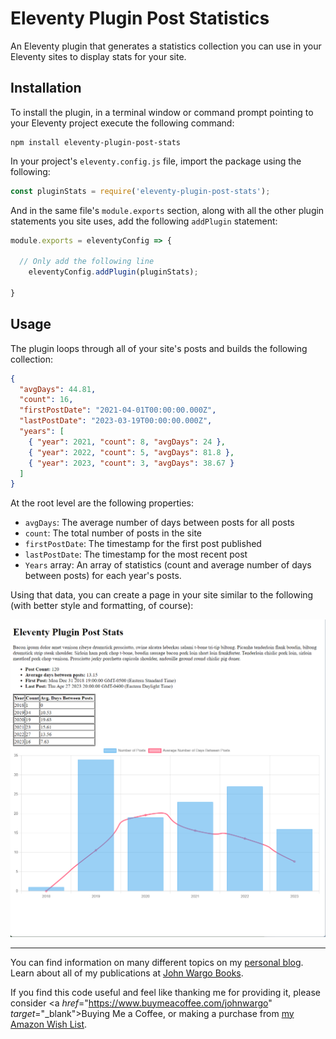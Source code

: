 # Eleventy Plugin Post Statistics

An Eleventy plugin that generates a statistics collection you can use in your Eleventy sites to display stats for your site. 

## Installation

To install the plugin, in a terminal window or command prompt pointing to your Eleventy project execute the following command:

```shell
npm install eleventy-plugin-post-stats
```

In your project's `eleventy.config.js` file, import the package using the following:

```js
const pluginStats = require('eleventy-plugin-post-stats');
```

And in the same file's `module.exports` section, along with all the other plugin statements you site uses, add the following `addPlugin` statement:

```js
module.exports = eleventyConfig => {

  // Only add the following line
	eleventyConfig.addPlugin(pluginStats);

}
```

## Usage 

The plugin loops through all of your site's posts and builds the following collection:

```json
{
  "avgDays": 44.81,
  "count": 16,
  "firstPostDate": "2021-04-01T00:00:00.000Z",
  "lastPostDate": "2023-03-19T00:00:00.000Z",
  "years": [
    { "year": 2021, "count": 8, "avgDays": 24 },
    { "year": 2022, "count": 5, "avgDays": 81.8 },
    { "year": 2023, "count": 3, "avgDays": 38.67 }
  ]
}
```

At the root level are the following properties:

* `avgDays`: The average number of days between posts for all posts
* `count`: The total number of posts in the site
* `firstPostDate`: The timestamp for the first post published
* `lastPostDate`: The timestamp for the most recent post
* `Years` array: An array of statistics (count and average number of days between posts) for each year's posts.

Using that data, you can create a page in your site similar to the following (with better style and formatting, of course):

![Sample Stats Page](https://github.com/johnwargo/eleventy-plugin-post-stats/blob/main/images/image-01.png)

***

You can find information on many different topics on my [personal blog](http://www.johnwargo.com). Learn about all of my publications at [John Wargo Books](http://www.johnwargobooks.com).

If you find this code useful and feel like thanking me for providing it, please consider <a *href*="https://www.buymeacoffee.com/johnwargo" *target*="_blank">Buying Me a Coffee</a>, or making a purchase from [my Amazon Wish List](https://amzn.com/w/1WI6AAUKPT5P9).
